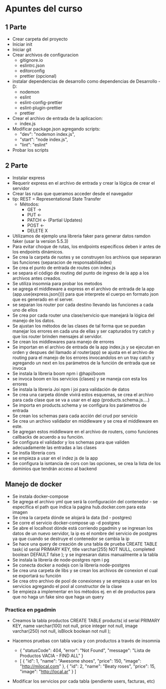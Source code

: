 # Apuntes del curso

## 1 Parte

- Crear carpeta del proyecto
- Iniciar init 
- Iniciar git
- Crear archivos de configuracion
  - gitignore.io
  - eslintrc.json
  - editorconfig
  - prettier (opcional)
- instalar dependencias de desarrollo como dependencias de Desarrollo -D:
  - nodemon
  - eslint
  - eslint-config-prettier
  - eslint-plugin-prettier
  - prettier
- Crear el archivo de entrada de la aplicacion:
  - index.js
- Modificar package.json agregando scripts:
  - "dev": "nodemon index.js",
  - "start": "node index.js",
  - "lint": "eslint"
- Probar los scripts

## 2 Parte

- Instalar express
- Requerir express en el archivo de entrada y crear la lógica de crear el servidor
- Crear las rutas que queramos acceder desde el navegador
- tip: REST = Representational State Transfer
  - Métodos: 
    - GET ->
    - PUT <-
    - PATCH <- (Partial Updates)
    - POST <- 
    - DELETE X
- Utilizamos de ejemplo una libreria faker para generar datos ramdon faker (usar la version 5.5.3)
- Para evitar choque de rutas, los endpoints específicos deben ir antes de los endpoints dinámicos.
- Se crea la carpeta de ruotes y se construyen los archivos que separaran las funciones (separacion de responsabilidades)
- Se crea el punto de entrada de routes con index.js
- se separa el código de routing del punto de ingreso de la app a los archivos antes creados.
- Se utiliza insomnia para probar los metodos
- se agrega el middleware a express en el archivo de entrada de la app (app.use(express.json())) para que interprete el cuerpo en formato json que es generado en el server. 
- se separan los router por cada destino llevando las funciones a cada uno de ellos
- Se crea por cada router una clase/servicio que manejará la lógica del manejo de los datos.
- Se ajustan los métodos de las clases de tal forma que se puedan manejar los errores en cada una de ellas y ser capturados try catch y que los router brinden mensajes al servidor.
 - Se crean los middlewares para manejo de errores
 - Se importan en el archivo de entrada de la app index.js y se ejecutan en orden y despues del llamado al router(app)
 se ajusta en el archivo de routing para el manejo de los errores invocandolos en un tray catch y agregando un next en los parámetros de la función de entrada que se invoca
- Se instala la libreria boom npm i @hapi/boom
- se invoca boom en los servicios (clases) y se maneja con esta los errores
- Se instala la libreria Joi npm i joi para validación de datos
- Se crea una carpeta dónde vivirá estos esquemas, se crea el archivo para cada  clase que se va a usar en el app (products.schema.js....)
- Se importa en products.schema y se configura los parámetros de entrada
- Se crean los schemas para cada acción del crud por servicio
- Se crea un archivo validador en middleware y se crea el middleware en este.
- Se agregan estos middleware en el archivo de routers, como funciones callbacks de acuerdo a su función.
- Se configura el validador y los schemas para que validen adecuadamente las entradas a las clases
- Se instla libreria cors
- se empieza a usar en el indez js de la app
- Se configura la isntancia de cors con las opciones, se crea la lista de los dominios que tendrán acceso al backend

## Manejo de docker

- Se instala docker-compose
- Se agrega el archivo yml que será la configuración del contenedor - se especifica el path que indica la pagina hub.docker.com para esta imagen
- Se crea la carpeta dónde se alojará la data (bd - postgres)
- Se corre el servicio docker-compose up -d postgres
- Se abre el localhost dónde está corriendo pgadmin y se ingresan los datos de un nuevo servidor, la ip es el nombre del servicio de postgres ya que cuando se destruye el contenedor se cambia la ip
- Se hace una query de creación de una tabla de prueba
CREATE TABLE task(
   id serial PRIMARY KEY,
	title varchar(255) NOT NULL,
	completed boolean DEFAULT false
);
y se ingresaran datos manualmente a la tabla
- Se instala la librería de node-postgres npm i pg
- Se conecta docker a nodejs con la librería node-postgres
- Se crea una carpeta de libs y se crean los archivos de conexion el cual se exportará su función
- Se crea otro archivo de pool de conexiones y se empieza a usar en los servicios agregando el pool al constructor de la clase
- Se empieza a implementar en los métodos ej. en el de productos para que no haga un fake sino que haga un query

### Practica en pgadmin
- Creamos la tabla productos
CREATE TABLE products(
	id serial PRIMARY KEY,
	name varchar(100) not null,
	price integer not null,
	image varchar(250) not null,
  isBlock boolean not null
);
- Hacemos pruebas con tabla vacia y con productos a través de insomnia
  - {
	"statusCode": 404,
	"error": "Not Found",
	"message": "Lista de Productos VACIA - FIND ALL"
  }
  - [
	{
		"id": 1,
		"name": "Awesome shoes",
		"price": 150,
		"image": "http://milocal.com"
	},
	{
		"id": 2,
		"name": "Beaty roses",
		"price": 15,
		"image": "http://local.ar"
	}
  ]  

- Modificar los servicios por cada tabla (pendiente users, facturas, etc)

